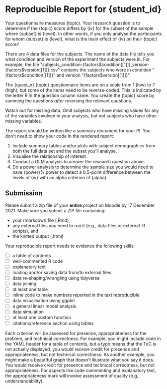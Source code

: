 Reproducible Report for {student_id}
=========================================

Your questionnaire measures {topic}. Your research question is to determine if the {topic} score differs by {iv} for the subset of the sample where {subset} is {level}. In other words, if you only analyse the participants for whom {subset} is {level}, what is the main effect of {iv} on their {topic} score?

There are 4 data files for the subjects. The name of the data file tells you what condition and version of the experiment the subjects were in. For example, the file "subjects_condition-{factors$condition[[1]]}_version-{factors$version[[1]]}.csv" contains the subjects who were in condition "{factors$condition[[1]]}" and version "{factors$version[[1]]}".

The {quest_n} {topic} questionnaire items are on a scale from 1 (low) to 7 (high), but some of the items need to be reverse-coded. This is indicated by the letter R in the question column name. You create the {topic} score by summing the questions *after* reversing the relevant questions.

Watch out for missing data. Omit subjects who have missing values for any of the variables involved in your analysis, but not subjects who have other missing variables.

The report should be written like a summary document for your PI. You don't need to show your code in the rendered report:

1. Include summary tables and/or plots with subject demographics from both the full data set and the subset you'll analyse.
2. Visualise the relationship of interest.
3. Conduct a GLM analysis to answer the research question above.
4. Do a power analysis to determine the sample size you would need to have {power}% power to detect a 0.5-point difference between the levels of {iv} with an alpha criterion of {alpha}.

Submission 
----------------------------------------------

Please submit a zip file of your **entire** project on Moodle by 17 December 2021. Make sure you submit a ZIP file containing:

* your rmarkdown file (.Rmd),
* any external files you need to run it (e.g., data files or external .R scripts), and
* the knitted output (.html)

Your reproducible report needs to evidence the following skills:

* [ ] a table of contents
* [ ] well-commented R code
* [ ] explanatory text
* [ ] loading and/or saving data from/to external files
* [ ] data re-shaping/wrangling using tidyverse
* [ ] data joining
* [ ] at least one table
* [ ] inline code to make numbers reported in the text reproducible
* [ ] data visualisation using ggplot
* [ ] a general linear model analysis
* [ ] data simulation
* [ ] at least one custom function
* [ ] citations/reference section using bibtex

Each criterion will be assessed for presence, appropriateness for the problem, and technical correctness. For example, you might include code in the YAML header for a table of contents, but a typo means that the ToC is not actually displayed. you would receive credit for presence and appropriateness, but not technical correctness. As another example, you might make a beautiful graph that doesn't illustrate what you say it does. You would receive credit for presence and technical correctness, but not appropriateness. For aspects like code commenting and explanatory text, the appropriateness mark will involve assessment of quality (e.g., understandability).
